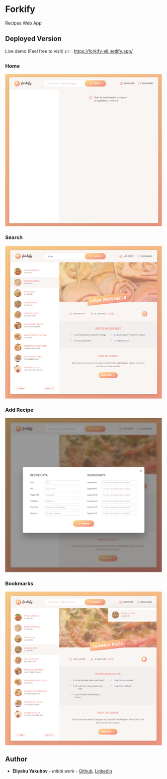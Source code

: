 # Forkify
Recipes Web App

## Deployed Version

Live demo (Feel free to visit) 👉 : https://forkify-eli.netlify.app/

### Home

<img src="https://github.com/EliYakubov7/Forkify/blob/main/screenshots/home_page.png" width="700">

### Search

<img src="https://github.com/EliYakubov7/Forkify/blob/main/screenshots/search.png" width="700">

### Add Recipe

<img src="https://github.com/EliYakubov7/Forkify/blob/main/screenshots/add_recipe.png" width="700">

### Bookmarks

<img src="https://github.com/EliYakubov7/Forkify/blob/main/screenshots/bookmarks.png" width="700">

## Author

* **Eliyahu Yakubov** - *Initial work* - [Github](https://github.com/EliYakubov7), [Linkedin](https://www.linkedin.com/in/eli-yakubov-961908173)
